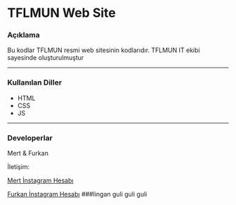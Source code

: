 # TFLMUN Web Site
### Açıklama
Bu kodlar TFLMUN resmi web sitesinin kodlarıdır. TFLMUN IT ekibi sayesinde oluşturulmuştur
___
### Kullanılan Diller
+ HTML
+ CSS
+ JS
___
### Developerlar
Mert & Furkan

İletişim:

[Mert İnstagram Hesabı](https://www.instagram.com/ylmazmertcan_/)

[Furkan İnstagram Hesabı](https://www.instagram.com/furkantas2010/)
###lingan guli guli guli